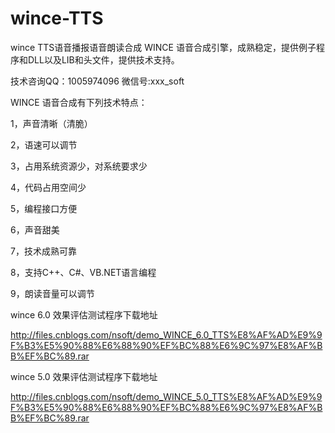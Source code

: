 # wince-TTS
wince TTS语音播报语音朗读合成
WINCE 语音合成引擎，成熟稳定，提供例子程序和DLL以及LIB和头文件，提供技术支持。

技术咨询QQ：1005974096  微信号:xxx_soft

WINCE  语音合成有下列技术特点：

1，声音清晰（清脆）

2，语速可以调节

3，占用系统资源少，对系统要求少

4，代码占用空间少

5，编程接口方便

6，声音甜美

7，技术成熟可靠

8，支持C++、C#、VB.NET语言编程

9，朗读音量可以调节

wince 6.0 效果评估测试程序下载地址

http://files.cnblogs.com/nsoft/demo_WINCE_6.0_TTS%E8%AF%AD%E9%9F%B3%E5%90%88%E6%88%90%EF%BC%88%E6%9C%97%E8%AF%BB%EF%BC%89.rar

wince 5.0 效果评估测试程序下载地址

http://files.cnblogs.com/nsoft/demo_WINCE_5.0_TTS%E8%AF%AD%E9%9F%B3%E5%90%88%E6%88%90%EF%BC%88%E6%9C%97%E8%AF%BB%EF%BC%89.rar

